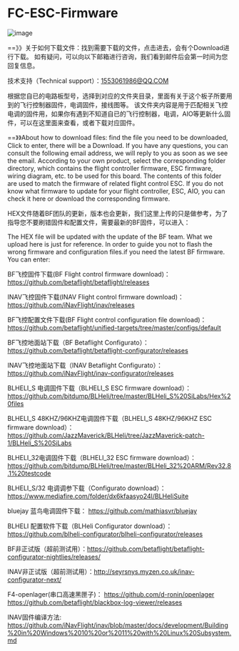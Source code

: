 # FC-ESC-Firmware
![image](https://user-images.githubusercontent.com/8399366/129461449-ff699989-6d4d-4e5e-a527-456615477a8b.png)



==》》关于如何下载文件：找到需要下载的文件，点击进去，会有个Download进行下载。
如有疑问，可以向以下邮箱进行咨询，我们看到邮件后会第一时间为您回复信息。

技术支持（Technical support）：1553061986@QQ.COM

根据您自已的电路板型号，选择到对应的文件夹目录，里面有关于这个板子所要用到的飞行控制器固件，电调固件，接线图等。
该文件夹内容是用于匹配相关飞控电调的固件用，如果你有遇到不知道自已的飞行控制器，电调，AIO等更新什么固件，可以在这里面来查看，或者下载对应固件。

==》》About how to download files: find the file you need to be downloaded, Click to enter, there will be a Download.
If you have any questions, you can consult the following email address, we will reply to you as soon as we see the email.
According to your own product, select the corresponding folder directory, which contains the flight controller firmware, ESC firmware, wiring diagram, etc. to be used for this board.
The contents of this folder are used to match the firmware of related flight control ESC. If you do not know what firmware to update for your flight controller, ESC, AIO, you can check it here or download the corresponding firmware.

HEX文件随着BF团队的更新，版本也会更新，我们这里上传的只是做参考，为了指导您不要刷错固件和配置文件，需要最新的BF固件，可以进入：

The HEX file will be updated with the update of the BF team. What we upload here is just for reference. In order to guide you not to flash the wrong firmware and configuration files.if you need the latest BF firmware. You can enter:

BF飞控固件下载(BF Flight control firmware download)：https://github.com/betaflight/betaflight/releases

INAV飞控固件下载(INAV Flight control firmware download)：https://github.com/iNavFlight/inav/releases

BF飞控配置文件下载(BF Flight control configuration file download)：https://github.com/betaflight/unified-targets/tree/master/configs/default

BF飞控地面站下载（BF Betaflight Configurato）：https://github.com/betaflight/betaflight-configurator/releases

INAV飞控地面站下载（INAV Betaflight Configurato）：https://github.com/iNavFlight/inav-configurator/releases

BLHELI_S 电调固件下载（BLHELI_S ESC firmware download）：https://github.com/bitdump/BLHeli/tree/master/BLHeli_S%20SiLabs/Hex%20files

BLHELI_S 48KHZ/96KHZ电调固件下载（BLHELI_S 48KHZ/96KHZ ESC firmware download）：https://github.com/JazzMaverick/BLHeli/tree/JazzMaverick-patch-1/BLHeli_S%20SiLabs

BLHELI_32电调固件下载（BLHELI_32 ESC firmware download）：https://github.com/bitdump/BLHeli/tree/master/BLHeli_32%20ARM/Rev32.8.1%20testcode

BLHELI_S/32 电调调参下载（Configurato download）：https://www.mediafire.com/folder/dx6kfaasyo24l/BLHeliSuite

bluejay 蓝鸟电调固件下载： https://github.com/mathiasvr/bluejay

BLHELI 配置软件下载（BLHeli Configurator download）：https://github.com/blheli-configurator/blheli-configurator/releases

BF非正试版（超前测试用）：https://github.com/betaflight/betaflight-configurator-nightlies/releases/

INAV非正试版（超前测试用）：http://seyrsnys.myzen.co.uk/inav-configurator-next/

F4-openlager(串口高速黑匣子)：  https://github.com/d-ronin/openlager      
                               https://github.com/betaflight/blackbox-log-viewer/releases
                               
                               
INAV固件编译方法: https://github.com/iNavFlight/inav/blob/master/docs/development/Building%20in%20Windows%2010%20or%2011%20with%20Linux%20Subsystem.md

